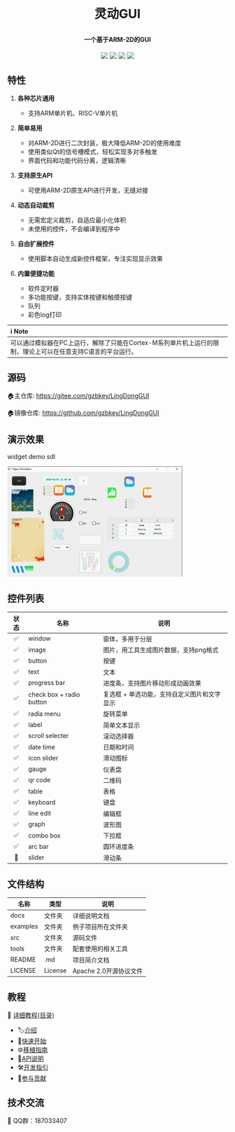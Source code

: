 <h1 align="center" style="margin: 30px 0 30px; font-weight: bold;">灵动GUI</h1>
<h4 align="center">一个基于ARM-2D的GUI</h4>
<p align="center">
	<a href="https://gitee.com/gzbkey/LingDongGUI/stargazers"><img src="https://gitee.com/gzbkey/LingDongGUI/badge/star.svg"></a>
	<a href="https://gitee.com/gzbkey/LingDongGUI/members"><img src="https://gitee.com/gzbkey/LingDongGUI/badge/fork.svg"></a>
	<a><img src="https://img.shields.io/github/license/gzbkey/LingDongGUI"></a>
	<a><img src="https://img.shields.io/badge/architecture-ARM%20|%20RISC%20V-blue"></a>	
</p>

## 特性

1. **各种芯片通用**
    * 支持ARM单片机、RISC-V单片机

2. **简单易用**
    * 对ARM-2D进行二次封装，极大降低ARM-2D的使用难度
    * 使用类似Qt的信号槽模式，轻松实现多对多触发
    * 界面代码和功能代码分离，逻辑清晰

3. **支持原生API**
    * 可使用ARM-2D原生API进行开发，无缝对接

4. **动态自动裁剪**
    * 无需宏定义裁剪，自适应最小化体积
    * 未使用的控件，不会编译到程序中

5. **自由扩展控件**
    * 使用脚本自动生成新控件框架，专注实现显示效果

6. **内置便捷功能**
    * 软件定时器
    * 多功能按键，支持实体按键和触摸按键
    * 队列
    * 彩色log打印

|ℹ️ Note|
|:----|
|可以通过模拟器在PC上运行，解除了只能在Cortex-M系列单片机上运行的限制，理论上可以在任意支持C语言的平台运行。|

## 源码

🏠️主仓库: https://gitee.com/gzbkey/LingDongGUI

🏠️镜像仓库: https://github.com/gzbkey/LingDongGUI

## 演示效果

widget demo sdl
<p>
	<img src="./docs/images/widget%20demo.gif" width="400" />
</p>

## 控件列表

| 状态 | 名称 | 说明 |
| :----:| ---- | ---- |
| ✅ | window | 窗体，多用于分层 |
| ✅ | image | 图片，用工具生成图片数据，支持png格式 |
| ✅ | button | 按键 |
| ✅ | text | 文本 |
| ✅ | progress bar | 进度条，支持图片移动形成动画效果 |
| ✅ | check box + radio button| 复选框 + 单选功能，支持自定义图片和文字显示 |
| ✅ | radia menu | 旋转菜单 |
| ✅ | label | 简单文本显示 |
| ✅ | scroll selecter | 滚动选择器 |
| ✅ | date time | 日期和时间 |
| ✅ | icon slider | 滑动图标 |
| ✅ | gauge | 仪表盘 |
| ✅ | qr code | 二维码 |
| ✅ | table | 表格 |
| ✅ | keyboard | 键盘 |
| ✅ | line edit | 编辑框 |
| ✅ | graph | 波形图 |
| ✅ | combo box | 下拉框 |
| ✅ | arc bar | 圆环进度条 |
| 🔲 | slider | 滑动条 |

## 文件结构
|名称|类型|说明|
|---|---|---|
|docs|文件夹|详细说明文档|
|examples|文件夹|例子项目所在文件夹|
|src|文件夹|源码文件|
|tools|文件夹|配套使用的相关工具|
|README|.md|项目简介文档|
|LICENSE|License|Apache 2.0开源协议文件|

## 教程

📖 [详细教程(目录)](./docs/tutorial)

* 🏷️[介绍](./docs/tutorial/01%20introduction.md)
* 🚀[快速开始](./docs/tutorial/02%20get%20started.md)
* ⚙️[移植指南](./docs/tutorial/03%20porting.md)
* 🔗[API说明](./docs/tutorial/04%20api.md)
* 🛠️[开发指引](./docs/tutorial/05%20development.md)
* 🔨[参与贡献](./docs/tutorial/06%20git.md)

## 技术交流

🐧 QQ群：187033407



